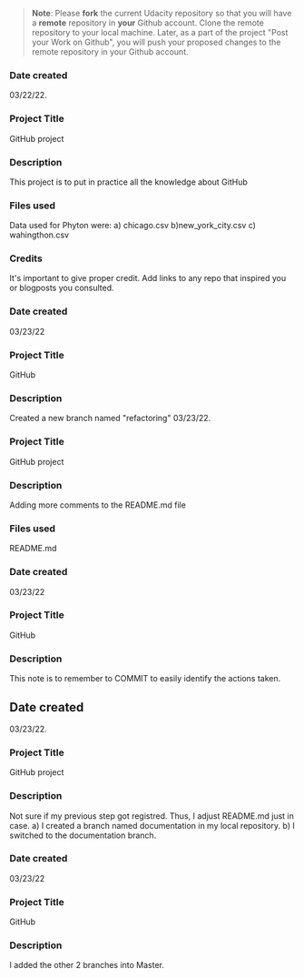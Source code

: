 >**Note**: Please **fork** the current Udacity repository so that you will have a **remote** repository in **your** Github account. Clone the remote repository to your local machine. Later, as a part of the project "Post your Work on Github", you will push your proposed changes to the remote repository in your Github account.

### Date created
03/22/22.

### Project Title
GitHub project

### Description
This project is to put in practice all the knowledge about GitHub

### Files used
Data used for Phyton were: a) chicago.csv  b)new_york_city.csv  c) wahingthon.csv

### Credits
It's important to give proper credit. Add links to any repo that inspired you or blogposts you consulted.

### Date created
03/23/22

### Project Title
GitHub
### Description
Created a new branch named "refactoring"
03/23/22.

### Project Title
GitHub project

### Description
Adding more comments to the README.md file

### Files used
README.md

### Date created
03/23/22

### Project Title
GitHub

### Description
This note is to remember to COMMIT to easily identify the actions taken.
## Date created

03/23/22.

### Project Title
GitHub project

### Description
Not sure if my previous step got registred. Thus, I adjust README.md just in case.
a) I created a branch named documentation in my local repository.
b) I switched to the documentation branch.


### Date created
03/23/22

### Project Title
GitHub

### Description
I added the other 2 branches into Master.